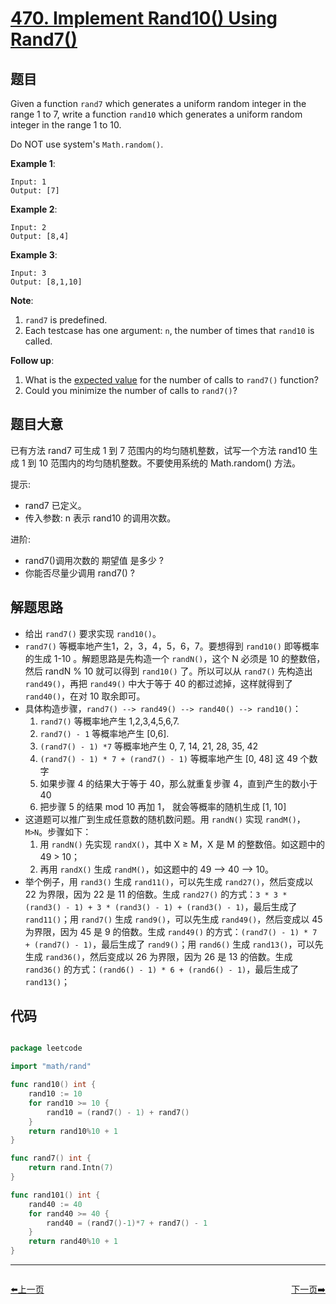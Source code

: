 # [470. Implement Rand10() Using Rand7()](https://leetcode.com/problems/implement-rand10-using-rand7/)


## 题目

Given a function `rand7` which generates a uniform random integer in the range 1 to 7, write a function `rand10` which generates a uniform random integer in the range 1 to 10.

Do NOT use system's `Math.random()`.

**Example 1**:

    Input: 1
    Output: [7]

**Example 2**:

    Input: 2
    Output: [8,4]

**Example 3**:

    Input: 3
    Output: [8,1,10]

**Note**:

1. `rand7` is predefined.
2. Each testcase has one argument: `n`, the number of times that `rand10` is called.

**Follow up**:

1. What is the [expected value](https://en.wikipedia.org/wiki/Expected_value) for the number of calls to `rand7()` function?
2. Could you minimize the number of calls to `rand7()`?


## 题目大意

已有方法 rand7 可生成 1 到 7 范围内的均匀随机整数，试写一个方法 rand10 生成 1 到 10 范围内的均匀随机整数。不要使用系统的 Math.random() 方法。


提示:

- rand7 已定义。
- 传入参数: n 表示 rand10 的调用次数。
 

进阶:

- rand7()调用次数的 期望值 是多少 ?
- 你能否尽量少调用 rand7() ?



## 解题思路


- 给出 `rand7()` 要求实现 `rand10()`。
- `rand7()` 等概率地产生1，2，3，4，5，6，7。要想得到 `rand10()` 即等概率的生成 1-10 。解题思路是先构造一个 `randN()`，这个 N 必须是 10 的整数倍，然后 randN % 10 就可以得到 `rand10()` 了。所以可以从 `rand7()` 先构造出 `rand49()`，再把 `rand49()` 中大于等于 40 的都过滤掉，这样就得到了 `rand40()`，在对 10 取余即可。
- 具体构造步骤，`rand7() --> rand49() --> rand40() --> rand10()`：
    1. `rand7()` 等概率地产生 1,2,3,4,5,6,7.
    2. `rand7() - 1` 等概率地产生 [0,6].
    3. `(rand7() - 1) *7` 等概率地产生 0, 7, 14, 21, 28, 35, 42
    4. `(rand7() - 1) * 7 + (rand7() - 1)` 等概率地产生 [0, 48] 这 49 个数字
    5. 如果步骤 4 的结果大于等于 40，那么就重复步骤 4，直到产生的数小于 40
    6. 把步骤 5 的结果 mod 10 再加 1， 就会等概率的随机生成 [1, 10]
- 这道题可以推广到生成任意数的随机数问题。用 `randN()` 实现 `randM()`，`M>N`。步骤如下：
    1. 用 `randN()` 先实现 `randX()`，其中 X ≥ M，X 是 M 的整数倍。如这题中的 49 > 10；
    2. 再用 `randX()` 生成 `randM()`，如这题中的 49 —> 40 —> 10。
- 举个例子，用 `rand3()` 生成 `rand11()`，可以先生成 `rand27()`，然后变成以 22 为界限，因为 22 是 11 的倍数。生成 `rand27()` 的方式：`3 * 3 * (rand3() - 1) + 3 * (rand3() - 1) + (rand3() - 1)`，最后生成了 `rand11()`；用 `rand7()` 生成 `rand9()`，可以先生成 `rand49()`，然后变成以 45 为界限，因为 45 是 9 的倍数。生成 `rand49()` 的方式：`(rand7() - 1) * 7 + (rand7() - 1)`，最后生成了 `rand9()`；用 `rand6()` 生成 `rand13()`，可以先生成 `rand36()`，然后变成以 26 为界限，因为 26 是 13 的倍数。生成 `rand36()` 的方式：`(rand6() - 1) * 6 + (rand6() - 1)`，最后生成了 `rand13()`；


## 代码

```go

package leetcode

import "math/rand"

func rand10() int {
	rand10 := 10
	for rand10 >= 10 {
		rand10 = (rand7() - 1) + rand7()
	}
	return rand10%10 + 1
}

func rand7() int {
	return rand.Intn(7)
}

func rand101() int {
	rand40 := 40
	for rand40 >= 40 {
		rand40 = (rand7()-1)*7 + rand7() - 1
	}
	return rand40%10 + 1
}

```


----------------------------------------------
<div style="display: flex;justify-content: space-between;align-items: center;">
<p><a href="https://books.halfrost.com/leetcode/ChapterFour/0400~0499/0463.Island-Perimeter/">⬅️上一页</a></p>
<p><a href="https://books.halfrost.com/leetcode/ChapterFour/0400~0499/0474.Ones-and-Zeroes/">下一页➡️</a></p>
</div>

